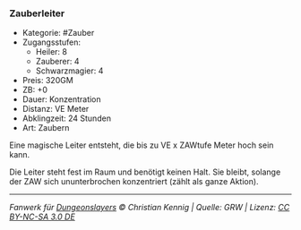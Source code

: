 ### Zauberleiter

- Kategorie: #Zauber
- Zugangsstufen:
  - Heiler: 8
  - Zauberer: 4
  - Schwarzmagier: 4
- Preis: 320GM
- ZB: +0
- Dauer: Konzentration
- Distanz: VE Meter
- Abklingzeit: 24 Stunden
- Art: Zaubern



Eine magische Leiter entsteht, die bis zu VE x ZAWtufe Meter hoch sein kann.

Die Leiter steht fest im Raum und benötigt keinen Halt. Sie bleibt, solange der ZAW sich ununterbrochen konzentriert (zählt als ganze Aktion).

---

_Fanwerk für [Dungeonslayers](https://www.dungeonslayers.net/) © Christian Kennig | Quelle: GRW | Lizenz: [CC BY-NC-SA 3.0 DE](https://creativecommons.org/licenses/by-nc-sa/3.0/de/)_
